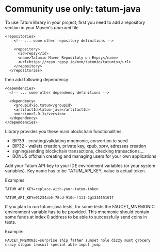 # Community use only: tatum-java

To use Tatum library in your project, first you need to add a repository section in your Maven's *pom.xml* file
```
<repositories>
    <!-- ... some other repository definitions -->

    <repository>
      <id>repsy</id>
      <name>Tatumio Maven Repositoty on Repsy</name>
      <url>https://repo.repsy.io/mvn/tatumio/tatumio</url>
    </repository>
  </repositories>
```

then add following dependency
```
<dependencies>
  <!-- ... some other dependency definitions -->

  <dependency>
    <groupId>io.tatum</groupId>
    <artifactId>tatum-java</artifactId>
    <version>2.0.1</version>
  </dependency>
</dependencies>
```

Library provides you these main blockchain functionalities:
- BIP39 - creating/validating mnemonic, convertion to seed
- BIP32 - wallets creation, private key, xpub, xprv, adresses creation
- signing/sending blockchain transactions, checking transactions,...
- BONUS offchain creating and managing users for your own applications

Add your Tatum API-key to your IDE environment variables (or your system variables).
Key name has to be TATUM_API_KEY, value is actual token.

Examples:

`TATUM_API_KEY=replace-with-your-tatum-token`
  
`TATUM_API_KEY=01234ab6-78cd-910e-f111-2g1314151617`

If you plan to run tatum-java tests, for some tests the FAUCET_MNEMONIC environment variable has to be provided.
This mnemonic should contain some funds at index 0 address to be able to successfully send coins in tests.

Example:

`FAUCET_MNEMONIC=surprise ship father sunset hole dizzy must grocery crazy slogan lawsuit special able input jump`
